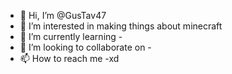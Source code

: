 - 👋 Hi, I’m @GusTav47
- 👀 I’m interested in making things about minecraft
- 🌱 I’m currently learning -
- 💞️ I’m looking to collaborate on -
- 📫 How to reach me -xd


